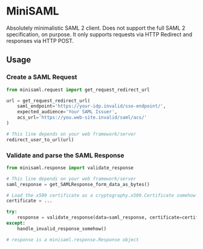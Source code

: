 # MiniSAML


Absolutely minimalistic SAML 2 client. Does not support the full SAML 2 specification, on purpose.
It only supports requests via HTTP Redirect and responses via HTTP POST.


## Usage


### Create a SAML Request

```python
from minisaml.request import get_request_redirect_url

url = get_request_redirect_url(
    saml_endpoint='https://your-idp.invalid/sso-endpoint/', 
    expected_audience='Your SAML Issuer', 
    acs_url='https://you.web-site.invalid/saml/acs/'
)

# This line depends on your web framework/server
redirect_user_to_url(url)
```

### Validate and parse the SAML Response

```python
from minisaml.response import validate_response

# This line depends on your web framework/server
saml_response = get_SAMLResponse_form_data_as_bytes() 

# Load the x509 certificate as a cryptography.x509.Certificate somehow
certificate = ...

try:
    response = validate_response(data=saml_response, certificate=certificate, expected_audience='Your SAML Issuer')
except:
    handle_invalid_response_somehow()

# response is a minisaml.response.Response object
```
